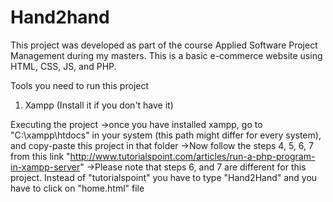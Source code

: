# Hand2hand
This project was developed as part of the course Applied Software Project Management during my masters. This is a basic e-commerce website using HTML, CSS, JS, and PHP.

Tools you need to run this project
  1) Xampp (Install it if you don't have it)
  
Executing the project
  ->once you have installed xampp, go to "C:\xampp\htdocs\" in your system (this path might differ for every system), and copy-paste this project in that folder
  ->Now follow the steps 4, 5, 6, 7 from this link "http://www.tutorialspoint.com/articles/run-a-php-program-in-xampp-server"
  ->Please note that steps 6, and 7 are different for this project. Instead of "tutorialspoint" you have to type "Hand2Hand" and you have to click on "home.html" file
